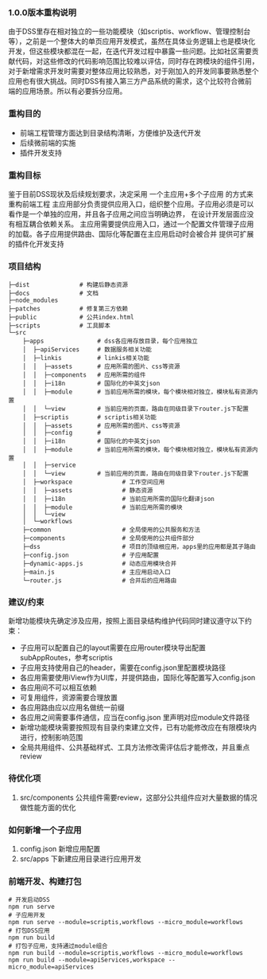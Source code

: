 ### 1.0.0版本重构说明

由于DSS里存在相对独立的一些功能模块（如scriptis、workflow、管理控制台等），之前是一个整体大的单页应用开发模式，虽然在具体业务逻辑上也是模块化开发，但这些模块都混在一起，在迭代开发过程中暴露一些问题。比如社区需要贡献代码，对这些修改的代码影响范围比较难以评估，同时存在跨模块的组件引用，对于新增需求开发时需要对整体应用比较熟悉，对于刚加入的开发同事要熟悉整个应用也有很大挑战。同时DSS有接入第三方产品系统的需求，这个比较符合微前端的应用场景。所以有必要拆分应用。

### 重构目的

- 前端工程管理方面达到目录结构清晰，方便维护及迭代开发
- 后续微前端的实施
- 插件开发支持

### 重构目标

鉴于目前DSS现状及后续规划要求，决定采用 一个主应用+多个子应用 的方式来重构前端工程
主应用部分负责提供应用入口，组织整个应用。子应用必须是可以看作是一个单独的应用，并且各子应用之间应当明确边界，
在设计开发层面应没有相互耦合依赖关系。
主应用需要提供应用入口，通过一个配置文件管理子应用的加载。各子应用提供路由、国际化等配置在主应用启动时会被合并
提供可扩展的插件化开发支持

### 项目结构

```
├─dist              # 构建后静态资源
├─docs              # 文档
├─node_modules
├─patches           # 修复第三方依赖
├─public            # 公共index.html
├─scripts           # 工具脚本
└─src
    ├─apps               # dss各应用存放目录，每个应用独立
    │  ├─apiServices     # 数据服务相关功能
    │  ├─linkis          # linkis相关功能
    │  │  ├─assets       # 应用所需的图片、css等资源
    │  │  ├─components   # 应用所需的组件
    │  │  ├─i18n         # 国际化的中英文json
    │  │  ├─module       # 当前应用所需的模块，每个模块相对独立，模块私有资源内置
    │  │  └─view         # 当前应用的页面，路由在同级目录下router.js下配置
    │  ├─scriptis        # scriptis相关功能
    │  │  ├─assets       # 应用所需的图片、css等资源
    │  │  ├─config       #
    │  │  ├─i18n         # 国际化的中英文json
    │  │  ├─module       # 当前应用所需的模块，每个模块相对独立，模块私有资源内置
    │  │  ├─service
    │  │  └─view         # 当前应用的页面，路由在同级目录下router.js下配置
    │  ├─workspace              # 工作空间应用
    │  │  ├─assets              # 静态资源
    │  │  ├─i18n                # 当前应用所需的国际化翻译json
    │  │  ├─module              # 当前应用所需的模块
    │  │  └─view
    │  └─workflows
    ├─common                    # 全局使用的公共服务和方法
    ├─components                # 全局使用的公共组件部分
    ├─dss                       # 项目的顶级根应用，apps里的应用都是其子路由
    ├─config.json               # 子应用配置
    ├─dynamic-apps.js           # 动态应用模块合并
    ├─main.js                   # 主应用启动入口
    └─router.js                 # 合并后的应用路由
```

### 建议/约束

新增功能模块先确定涉及应用，按照上面目录结构维护代码同时建议遵守以下约束：

- 子应用可以配置自己的layout需要在应用router模块导出配置subAppRoutes，参考scriptis
- 子应用支持使用自己的header，需要在config.json里配置模块路径
- 各应用需要使用iView作为UI库，并提供路由，国际化等配置写入config.json
- 各应用间不可以相互依赖
- 可复用组件，资源需要合理放置
- 各应用路由应以应用名做统一前缀
- 各应用之间需要事件通信，应当在config.json 里声明对应module文件路径
- 新增功能模块需要按照现有目录约束建立文件，已有功能修改应在有限模块内进行，控制影响范围
- 全局共用组件、公共基础样式、工具方法修改需评估后才能修改，并且重点review

### 待优化项

1. src/components 公共组件需要review，这部分公共组件应对大量数据的情况做性能方面的优化

### 如何新增一个子应用

1. config.json 新增应用配置
2. src/apps 下新建应用目录进行应用开发


### 前端开发、构建打包

```
# 开发启动DSS
npm run serve
# 子应用开发
npm run serve --module=scriptis,workflows --micro_module=workflows
# 打包DSS应用
npm run build
# 打包子应用，支持通过module组合
npm run build --module=scriptis,workflows --micro_module=workflows
npm run build --module=apiServices,workspace --micro_module=apiServices
```